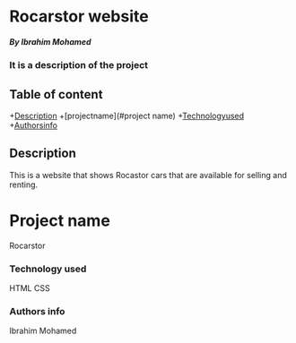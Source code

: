 # Rocarstor website

##### By Ibrahim Mohamed
### It is a description of the project
## Table of content

+[Description](#description)
+[projectname](#project name)
+[Technologyused](#technologyused)
+[Authorsinfo](#Authors)

## Description
<p>This is a website that shows Rocastor cars that are available for selling and renting.<p>

# Project name
 Rocarstor

 ### Technology used
 HTML
 CSS

 ### Authors info
Ibrahim Mohamed 